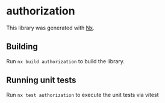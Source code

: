 # authorization

This library was generated with [Nx](https://nx.dev).

## Building

Run `nx build authorization` to build the library.

## Running unit tests

Run `nx test authorization` to execute the unit tests via vitest
